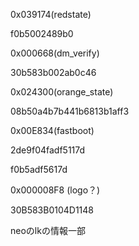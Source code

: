 0x039174(redstate)

f0b5002489b0


0x000668(dm_verify)

30b583b002ab0c46


0x024300(orange_state)

08b50a4b7b441b6813b1aff3


0x00E834(fastboot)

2de9f04fadf5117d

f0b5adf5617d

0x000008F8 (logo？)

30B583B0104D1148



neoのlkの情報一部
